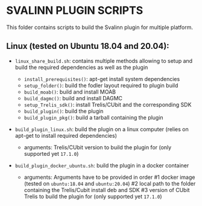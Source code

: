 SVALINN PLUGIN SCRIPTS
======================

This folder contains scripts to build the Svalinn plugin for multiple platform.

Linux (tested on Ubuntu 18.04 and 20.04):
-----------------------------------------

- `linux_share_build.sh`: contains multiple methods allowing to setup and build the required dependencies as well as the plugin
    - `install_prerequisites()`: apt-get install system dependencies
    - `setup_folder()`: build the fodler layout required to plugin build
    - `build_moab()`: build and install MOAB
    - `build_dagmc()`: build and install DAGMC
    - `setup_Trelis_sdk()`: install Trelis/CUbit and the corresponding SDK
    - `build_plugin()`: build the plugin
    - `build_plugin_pkg()`:  build a tarball containing the plugin

- `build_plugin_linux.sh`: build the plugin on a linux computer (relies on apt-get to install required dependencies)
    - arguments: Trelis/CUbit version to build the plugin for (only supported yet `17.1.0`)
- `build_plugin_docker_ubuntu.sh`: build the plugin in a docker container 
    - arguments: Arguments have to be provided in order
        #1 docker image (tested on `ubuntu:18.04` and `ubuntu:20.04`)
        #2 local path to the folder containing the Trelis/Cubit install deb and SDK
        #3 version of CUbit Trelis to build the plugin for (only supported yet `17.1.0`)
